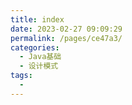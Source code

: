 ```yaml
---
title: index
date: 2023-02-27 09:09:29
permalink: /pages/ce47a3/
categories:
  - Java基础
  - 设计模式
tags:
  - 
---
```

